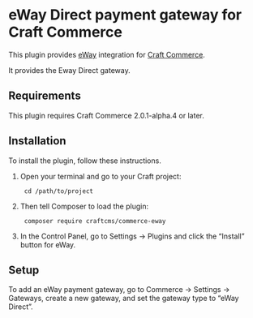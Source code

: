 eWay Direct payment gateway for Craft Commerce
=======================

This plugin provides [eWay](https://www.eway.com.au/) integration for [Craft Commerce](https://craftcommerce.com/).

It provides the Eway Direct gateway.

## Requirements

This plugin requires Craft Commerce 2.0.1-alpha.4 or later.

## Installation

To install the plugin, follow these instructions.

1. Open your terminal and go to your Craft project:

        cd /path/to/project

2. Then tell Composer to load the plugin:

        composer require craftcms/commerce-eway

3. In the Control Panel, go to Settings → Plugins and click the “Install” button for eWay.

## Setup

To add an eWay payment gateway, go to Commerce → Settings → Gateways, create a new gateway, and set the gateway type to “eWay Direct”.
